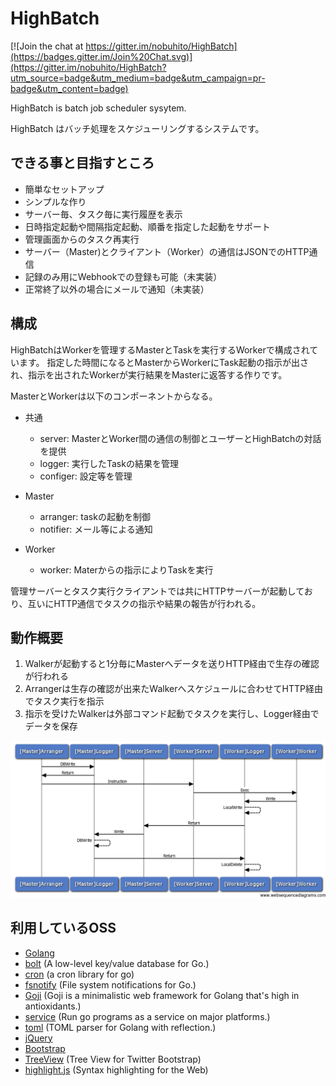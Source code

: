 # HighBatch

[![Join the chat at https://gitter.im/nobuhito/HighBatch](https://badges.gitter.im/Join%20Chat.svg)](https://gitter.im/nobuhito/HighBatch?utm_source=badge&utm_medium=badge&utm_campaign=pr-badge&utm_content=badge)

HighBatch is batch job scheduler sysytem.

HighBatch はバッチ処理をスケジューリングするシステムです。

## できる事と目指すところ

- 簡単なセットアップ
- シンプルな作り
- サーバー毎、タスク毎に実行履歴を表示
- 日時指定起動や間隔指定起動、順番を指定した起動をサポート
- 管理画面からのタスク再実行
- サーバー（Master)とクライアント（Worker）の通信はJSONでのHTTP通信
- 記録のみ用にWebhookでの登録も可能（未実装）
- 正常終了以外の場合にメールで通知（未実装）

## 構成

HighBatchはWorkerを管理するMasterとTaskを実行するWorkerで構成されています。
指定した時間になるとMasterからWorkerにTask起動の指示が出され、指示を出されたWorkerが実行結果をMasterに返答する作りです。

MasterとWorkerは以下のコンポーネントからなる。

- 共通
  - server: MasterとWorker間の通信の制御とユーザーとHighBatchの対話を提供
  - logger: 実行したTaskの結果を管理
  - configer: 設定等を管理

- Master
  - arranger: taskの起動を制御
  - notifier: メール等による通知

- Worker
  - worker: Materからの指示によりTaskを実行

管理サーバーとタスク実行クライアントでは共にHTTPサーバーが起動しており、互いにHTTP通信でタスクの指示や結果の報告が行われる。

## 動作概要

1. Walkerが起動すると1分毎にMasterへデータを送りHTTP経由で生存の確認が行われる
1. Arrangerは生存の確認が出来たWalkerへスケジュールに合わせてHTTP経由でタスク実行を指示
1. 指示を受けたWalkerは外部コマンド起動でタスクを実行し、Logger経由でデータを保存

![sequence](doc/sequence.png)

## 利用しているOSS

- [Golang](https://golang.org/)
- [bolt](https://github.com/boltdb/bolt) (A low-level key/value database for Go.)
- [cron](https://github.com/robfig/cron) (a cron library for go)
- [fsnotify](https://github.com/go-fsnotify/fsnotify) (File system notifications for Go.)
- [Goji](https://github.com/zenazn/goji) (Goji is a minimalistic web framework for Golang that's high in antioxidants.)
- [service](https://github.com/kardianos/service) (Run go programs as a service on major platforms.)
- [toml](https://github.com/BurntSushi/toml) (TOML parser for Golang with reflection.)
- [jQuery](https://jquery.com/)
- [Bootstrap](http://getbootstrap.com/)
- [TreeView](https://github.com/jonmiles/bootstrap-treeview) (Tree View for Twitter Bootstrap)
- [highlight.js](https://highlightjs.org/) (Syntax highlighting for the Web)



